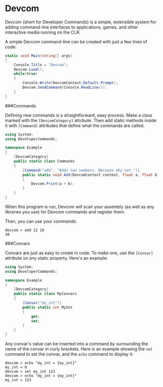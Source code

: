 Devcom
======

Devcom (short for Developer Commands) is a simple, extensible system for adding command-line interfaces to applications, games, and other interactive media running on the CLR.

A simple Devcom command-line can be created with just a few lines of code:

```cs
static void Main(string[] args)
{
    Console.Title = "Devcom";
    Devcom.Load();
    while(true)
    {
        Console.Write(DevcomContext.Default.Prompt);
        Devcom.SendCommand(Console.ReadLine());
    }
}
```

###Commands

Defining new commands is a straightforward, easy process. Make a class marked with the `[DevcomCategory]` attribute. Then add static methods inside it with `[Command]` attributes that define what the commands are called.

```cs
using System;
using DeveloperCommands;

namespace Example
{
    [DevcomCategory]
    public static class Commands
    {
        [Command("add", "Adds two numbers. Because why not.")]
        public static void Add(DevcomContext context, float a, float b)
        {
            Devcom.Print(a + b);
        }
    }
}
```

When this program is run, Devcom will scan your assembly (as well as any libraries you use) for Devcom commands and register them.

Then, you can use your commands:
```
devcom > add 12 18
30
```

###Convars

Convars are just as easy to create in code. To make one, use the `[Convar]` attribute on any static property. Here's an example:

```cs
using System;
using DeveloperCommands;

namespace Example
{
    [DevcomCategory]
    public static class MyConvars
    {
        [Convar("my_int")]
        public static int MyInt
        {
            get;
            set;
        }
    }
}
```

Any convar's value can be inserted into a command by surrounding the name of the convar in curly brackets. Here is an example showing the `set` command to set the convar, and the `echo` command to display it:
```
devcom > echo "my_int = {my_int}"
my_int = 0
devcom > set my_int 123
devcom > echo "my_int = {my_int}"
my_int = 123
```

